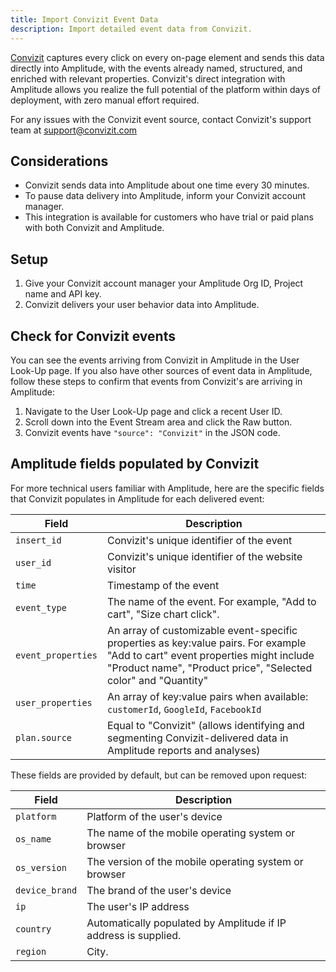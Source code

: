 ```yaml
---
title: Import Convizit Event Data
description: Import detailed event data from Convizit.
---
```


[Convizit](https://convizit.com/) captures every click on every on-page element and sends this data directly into Amplitude, with the events already named, structured, and enriched with relevant properties. Convizit's direct integration with Amplitude allows you realize the full potential of the platform within days of deployment, with zero manual effort required.
<!-- vale off-->
For any issues with the Convizit event source, contact Convizit's support team at <support@convizit.com>
<!-- vale on-->

## Considerations

- Convizit sends data into Amplitude about one time every 30 minutes.
- To pause data delivery into Amplitude, inform your Convizit account manager.
- This integration is available for customers who have trial or paid plans with both Convizit and Amplitude.

## Setup

1. Give your Convizit account manager your Amplitude Org ID, Project name and API key.
2. Convizit delivers your user behavior data into Amplitude.

## Check for Convizit events

You can see the events arriving from Convizit in Amplitude in the User Look-Up page. If you also have other sources of event data in Amplitude, follow these steps to confirm that events from Convizit's are arriving in Amplitude:

1. Navigate to the User Look-Up page and click a recent User ID.
2. Scroll down into the Event Stream area and click the Raw button.
3. Convizit events have `"source": "Convizit"` in the JSON code. 

## Amplitude fields populated by Convizit

For more technical users familiar with Amplitude, here are the specific fields that Convizit populates in Amplitude for each delivered event: 

|<div class="big-column">Field</div>| Description|
|-------|------|
|`insert_id`| Convizit's unique identifier of the event|
|`user_id`|Convizit's unique identifier of the website visitor|
|`time`|Timestamp of the event|
|`event_type`|The name of the event. For example, "Add to cart", "Size chart click".|
|`event_properties`|An array of customizable event-specific properties as key:value pairs. For example "Add to cart" event properties might include "Product name", "Product price", "Selected color" and "Quantity"|
|`user_properties`|An array of key:value pairs when available: `customerId`, `GoogleId`, `FacebookId`|
|`plan.source`| Equal to "Convizit" (allows identifying and segmenting Convizit-delivered data in Amplitude reports and analyses)|

These fields are provided by default, but can be removed upon request: 

|Field| Description|
|---|------|
|`platform`|Platform of the user's device|
|`os_name`|The name of the mobile operating system or browser|
|`os_version`|The version of the mobile operating system or browser|
|`device_brand`|The brand of the user's device|
|`ip`|The user's IP address|
|`country`|Automatically populated by Amplitude if IP address is supplied.|
|`region`|City.|
